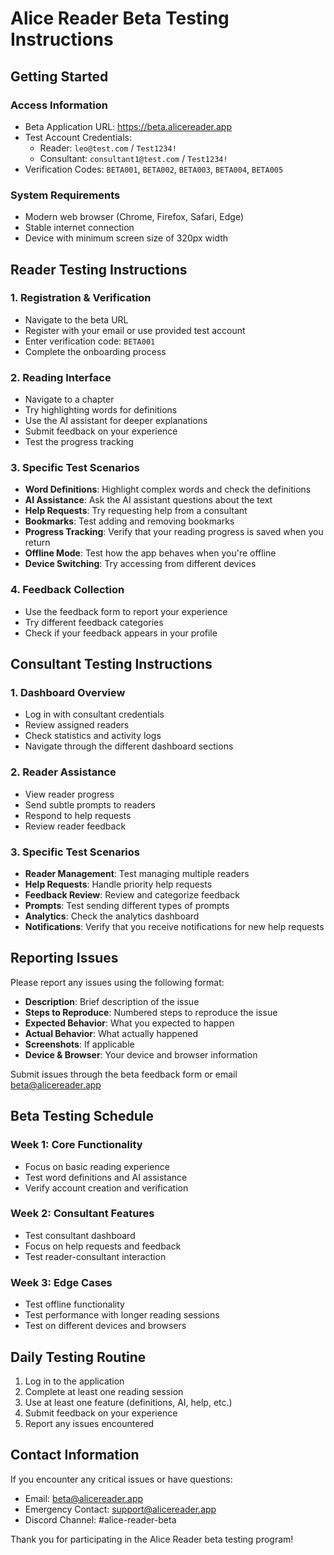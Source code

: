 # Alice Reader Beta Testing Instructions

## Getting Started

### Access Information
- Beta Application URL: https://beta.alicereader.app
- Test Account Credentials:
  - Reader: `leo@test.com` / `Test1234!`
  - Consultant: `consultant1@test.com` / `Test1234!`
- Verification Codes: `BETA001`, `BETA002`, `BETA003`, `BETA004`, `BETA005`

### System Requirements
- Modern web browser (Chrome, Firefox, Safari, Edge)
- Stable internet connection
- Device with minimum screen size of 320px width

## Reader Testing Instructions

### 1. Registration & Verification
- Navigate to the beta URL
- Register with your email or use provided test account
- Enter verification code: `BETA001`
- Complete the onboarding process

### 2. Reading Interface
- Navigate to a chapter
- Try highlighting words for definitions
- Use the AI assistant for deeper explanations
- Submit feedback on your experience
- Test the progress tracking

### 3. Specific Test Scenarios
- **Word Definitions**: Highlight complex words and check the definitions
- **AI Assistance**: Ask the AI assistant questions about the text
- **Help Requests**: Try requesting help from a consultant
- **Bookmarks**: Test adding and removing bookmarks
- **Progress Tracking**: Verify that your reading progress is saved when you return
- **Offline Mode**: Test how the app behaves when you're offline
- **Device Switching**: Try accessing from different devices

### 4. Feedback Collection
- Use the feedback form to report your experience
- Try different feedback categories
- Check if your feedback appears in your profile

## Consultant Testing Instructions

### 1. Dashboard Overview
- Log in with consultant credentials
- Review assigned readers
- Check statistics and activity logs
- Navigate through the different dashboard sections

### 2. Reader Assistance
- View reader progress
- Send subtle prompts to readers
- Respond to help requests
- Review reader feedback

### 3. Specific Test Scenarios
- **Reader Management**: Test managing multiple readers
- **Help Requests**: Handle priority help requests
- **Feedback Review**: Review and categorize feedback
- **Prompts**: Test sending different types of prompts
- **Analytics**: Check the analytics dashboard
- **Notifications**: Verify that you receive notifications for new help requests

## Reporting Issues

Please report any issues using the following format:

- **Description**: Brief description of the issue
- **Steps to Reproduce**: Numbered steps to reproduce the issue
- **Expected Behavior**: What you expected to happen
- **Actual Behavior**: What actually happened
- **Screenshots**: If applicable
- **Device & Browser**: Your device and browser information

Submit issues through the beta feedback form or email beta@alicereader.app

## Beta Testing Schedule

### Week 1: Core Functionality
- Focus on basic reading experience
- Test word definitions and AI assistance
- Verify account creation and verification

### Week 2: Consultant Features
- Test consultant dashboard
- Focus on help requests and feedback
- Test reader-consultant interaction

### Week 3: Edge Cases
- Test offline functionality
- Test performance with longer reading sessions
- Test on different devices and browsers

## Daily Testing Routine

1. Log in to the application
2. Complete at least one reading session
3. Use at least one feature (definitions, AI, help, etc.)
4. Submit feedback on your experience
5. Report any issues encountered

## Contact Information

If you encounter any critical issues or have questions:

- Email: beta@alicereader.app
- Emergency Contact: support@alicereader.app
- Discord Channel: #alice-reader-beta

Thank you for participating in the Alice Reader beta testing program!
